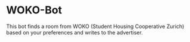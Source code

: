 # WOKO-Bot
This bot finds a room from WOKO (Student Housing Cooperative Zurich) based on your preferences and writes to the advertiser.
